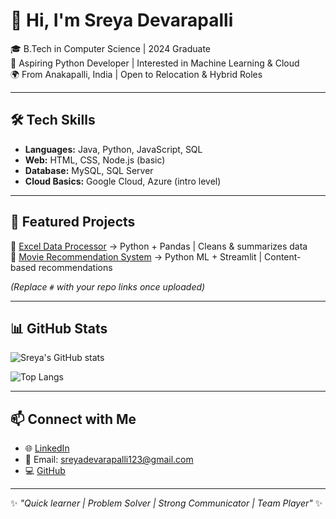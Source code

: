 # 👋 Hi, I'm Sreya Devarapalli  

🎓 B.Tech in Computer Science | 2024 Graduate  
💼 Aspiring Python Developer | Interested in Machine Learning & Cloud  
🌍 From Anakapalli, India | Open to Relocation & Hybrid Roles  

---

## 🛠 Tech Skills  
- **Languages:** Java, Python, JavaScript, SQL  
- **Web:** HTML, CSS, Node.js (basic)    
- **Database:** MySQL, SQL Server  
- **Cloud Basics:** Google Cloud, Azure (intro level)  

---

## 📂 Featured Projects  
🔹 [Excel Data Processor](#) → Python + Pandas | Cleans & summarizes data  
🔹 [Movie Recommendation System](#) → Python ML + Streamlit | Content-based recommendations  

*(Replace `#` with your repo links once uploaded)*  

---

## 📊 GitHub Stats  
![Sreya's GitHub stats](https://github-readme-stats.vercel.app/api?username=sreyadevarapalli&show_icons=true&theme=radical)  

![Top Langs](https://github-readme-stats.vercel.app/api/top-langs/?username=sreyadevarapalli&layout=compact&theme=radical)  

---

## 📫 Connect with Me  
- 🌐 [LinkedIn](https://www.linkedin.com/in/sreya-devarapalli-6b1884238)  
- 📧 Email: sreyadevarapalli123@gmail.com  
- 💻 [GitHub](https://github.com/sreyadevarapalli)  

---

✨ *"Quick learner | Problem Solver | Strong Communicator | Team Player"* ✨
